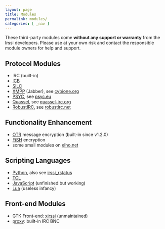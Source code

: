 ```yaml
---
layout: page
title: Modules
permalink: modules/
categories: [ _nav ]
---
```

These third-party modules come **without any support or warranty** from the Irssi developers. Please use at your own risk and contact the responsible module owners for help and support.

## Protocol Modules
* IRC (built-in)
* [ICB](https://github.com/jperkin/irssi-icb)
* [SILC](http://www.silcnet.org/)
* [XMPP](https://github.com/cdidier/irssi-xmpp/network) (Jabber), see [cybione.org](http://cybione.org/~irssi-xmpp/)
* [PSYC](https://github.com/electric-blue/irssyc), see [psyc.eu](http://psyc.eu/)
* [Quassel](https://github.com/phhusson/quassel-irssi), see [quassel-irc.org](http://quassel-irc.org/)
* [RobustIRC](https://github.com/robustirc/irssi-robustirc), see [robustirc.net](http://robustirc.net/)

## Functionality Enhancement
* [OTR](https://github.com/cryptodotis/irssi-otr) message encryption (built-in since v1.2.0)
* [FiSH](https://github.com/falsovsky/FiSH-irssi) encryption
* some small modules on [elho.net](http://www.elho.net/irc/irssi/)

## Scripting Languages
* [Python](https://github.com/irssi-import/irssi-python), also see [irssi_rstatus](https://github.com/danielrichman/irssi_rstatus#building-and-installing-irssi-python)
* [TCL](https://github.com/horgh/irssi-tcl)
* [JavaScript](http://anti.teamidiot.de/static/nei/*/Code/Irssi/irssi-gjs.tar) (unfinished but working)
* [Lua](https://github.com/ahf/irssi-lua) (useless infancy)

## Front-end Modules
* GTK Front-end: [xirssi](https://github.com/irssi-import/xirssi) (unmaintained)
* [proxy](/documentation/proxy): built-in IRC BNC
